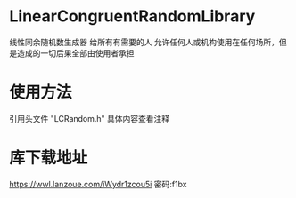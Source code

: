 # LinearCongruentRandomLibrary
线性同余随机数生成器
给所有有需要的人
允许任何人或机构使用在任何场所，但是造成的一切后果全部由使用者承担

# 使用方法
引用头文件 "LCRandom.h"
具体内容查看注释

# 库下载地址
https://wwl.lanzoue.com/iWydr1zcou5i
密码:f1bx
